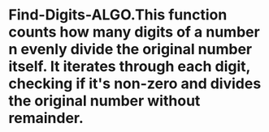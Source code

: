 # Find-Digits-ALGO.This function counts how many digits of a number n evenly divide the original number itself. It iterates through each digit, checking if it's non-zero and divides the original number without remainder.


